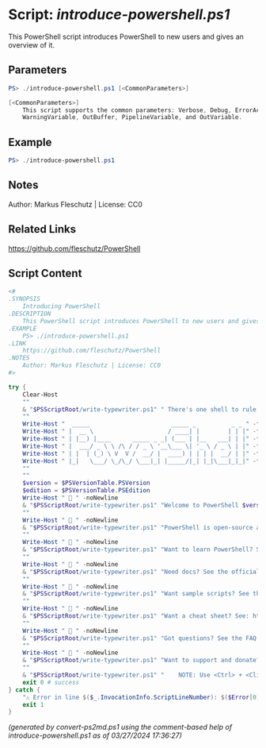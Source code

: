 Script: *introduce-powershell.ps1*
========================

This PowerShell script introduces PowerShell to new users and gives an overview of it.

Parameters
----------
```powershell
PS> ./introduce-powershell.ps1 [<CommonParameters>]

[<CommonParameters>]
    This script supports the common parameters: Verbose, Debug, ErrorAction, ErrorVariable, WarningAction, 
    WarningVariable, OutBuffer, PipelineVariable, and OutVariable.
```

Example
-------
```powershell
PS> ./introduce-powershell.ps1

```

Notes
-----
Author: Markus Fleschutz | License: CC0

Related Links
-------------
https://github.com/fleschutz/PowerShell

Script Content
--------------
```powershell
<#
.SYNOPSIS
	Introducing PowerShell
.DESCRIPTION
	This PowerShell script introduces PowerShell to new users and gives an overview of it.
.EXAMPLE
	PS> ./introduce-powershell.ps1
.LINK
	https://github.com/fleschutz/PowerShell
.NOTES
	Author: Markus Fleschutz | License: CC0
#>

try {
	Clear-Host
	""
	& "$PSScriptRoot/write-typewriter.ps1" " There's one shell to rule them all. It's called:" 200
	""
	Write-Host "  _____                       _____ _          _ _ " -foregroundColor blue
	Write-Host " |  __ \                     / ____| |        | | |" -foregroundColor blue
	Write-Host " | |__) |____      _____ _ _| (___ | |__   ___| | |" -foregroundColor blue
	Write-Host " |  ___/ _ \ \ /\ / / _ \ '__\___ \| '_ \ / _ \ | |" -foregroundColor blue
	Write-Host " | |  | (_) \ V  V /  __/ |  ____) | | | |  __/ | |" -foregroundColor blue
	Write-Host " |_|   \___/ \_/\_/ \___|_| |_____/|_| |_|\___|_|_|" -foregroundColor blue
	""
	""
	$version = $PSVersionTable.PSVersion
	$edition = $PSVersionTable.PSEdition
	Write-Host " 🔷 " -noNewline
	& "$PSScriptRoot/write-typewriter.ps1" "Welcome to PowerShell $version $edition edition" 25
	""
	Write-Host " 🔷 " -noNewline
	& "$PSScriptRoot/write-typewriter.ps1" "PowerShell is open-source and free! It's available for Linux, Mac OS and Windows" 25
	""
	Write-Host " 🔷 " -noNewline
	& "$PSScriptRoot/write-typewriter.ps1" "Want to learn PowerShell? See the tutorial at: https://www.guru99.com/powershell-tutorial.html" 25
	""
	Write-Host " 🔷 " -noNewline
	& "$PSScriptRoot/write-typewriter.ps1" "Need docs? See the official documentation at: https://docs.microsoft.com/en-us/powershell" 25
	""
	Write-Host " 🔷 " -noNewline
	& "$PSScriptRoot/write-typewriter.ps1" "Want sample scripts? See the Mega Collection of PowerShell scripts at: https://github.com/fleschutz/PowerShell" 25
	""
	Write-Host " 🔷 " -noNewline
	& "$PSScriptRoot/write-typewriter.ps1" "Want a cheat sheet? See: https://github.com/fleschutz/PowerShell/blob/master/docs/cheat-sheet.md" 25
	""
	Write-Host " 🔷 " -noNewline
	& "$PSScriptRoot/write-typewriter.ps1" "Got questions? See the FAQ at: https://github.com/fleschutz/PowerShell/blob/master/docs/FAQ.md" 25
	""
	Write-Host " 🔷 " -noNewline
	& "$PSScriptRoot/write-typewriter.ps1" "Want to support and donate? Just follow: https://www.paypal.com/paypalme/Fleschutz" 25
	""
	& "$PSScriptRoot/write-typewriter.ps1" "    NOTE: Use <Ctrl> + <Click> to open the links above in your browser" 100
	exit 0 # success
} catch {
	"⚠️ Error in line $($_.InvocationInfo.ScriptLineNumber): $($Error[0])"
	exit 1
}
```

*(generated by convert-ps2md.ps1 using the comment-based help of introduce-powershell.ps1 as of 03/27/2024 17:36:27)*
